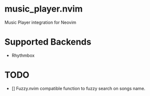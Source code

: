 # music_player.nvim
Music Player integration for Neovim

# Supported Backends
- Rhythmbox


# TODO
- [] Fuzzy.nvim compatible function to fuzzy search on songs name.
